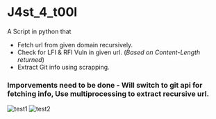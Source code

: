 # J4st_4_t00l
A Script in python that 
- Fetch url from given domain recursively.
- Check for LFI & RFI Vuln in given url. (_Based on Content-Length returned_)
- Extract Git info using scrapping. 
### Imporvements need to be done - Will switch to git api for fetching info, Use multiprocessing to extract recursive url.
![test1](https://user-images.githubusercontent.com/46684645/154522509-6607fc85-e330-4a95-8d72-de11367b2b14.jpg)
![test2](https://user-images.githubusercontent.com/46684645/154522522-57b38b04-8227-4fd6-8727-ea4ffc7f79a8.jpg)
